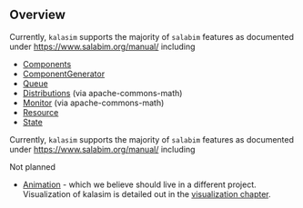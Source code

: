 ##  Overview

Currently, `kalasim` supports the majority of `salabim` features as documented under https://www.salabim.org/manual/ including
* [Components](https://www.salabim.org/manual/Component.html)
* [ComponentGenerator](https://www.salabim.org/manual/ComponentGenerator.html)
* [Queue](https://www.salabim.org/manual/Queue.html)
* [Distributions](https://www.salabim.org/manual/Distributions.html) (via apache-commons-math)
* [Monitor](https://www.salabim.org/manual/Monitor.html) (via apache-commons-math)
* [Resource](https://www.salabim.org/manual/Resource.html)
* [State](https://www.salabim.org/manual/State.html)

Currently, `kalasim` supports the majority of `salabim` features as documented under https://www.salabim.org/manual/ including

Not planned
* [Animation](https://www.salabim.org/manual/Animation.html) - which we believe should live in a different project. Visualization of kalasim is detailed out in the [visualization chapter](visual.md).
